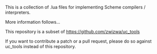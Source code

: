 This is a collection of .lua files for implementing Scheme compilers /
interpreters.

More information follows...

This repository is a subset of https://github.com/zwizwa/uc_tools

If you want to contribute a patch or a pull request, please do so
against uc_tools instead of this repository.





